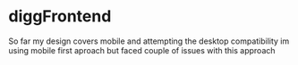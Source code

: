 # diggFrontend

So far my design covers mobile and attempting the desktop compatibility
im using mobile first aproach but faced couple of issues with this approach
